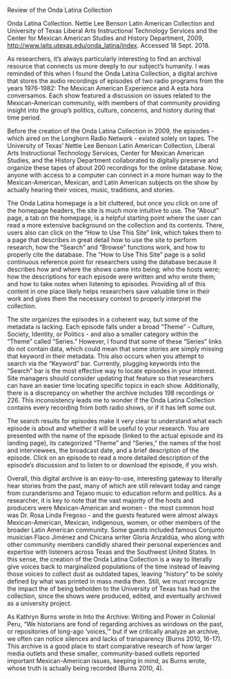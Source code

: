 Review of the Onda Latina Collection

Onda Latina Collection. Nettie Lee Benson Latin American Collection and University of Texas Liberal Arts Instructional Technology Services and the Center for Mexican American Studies and History Department, 2009, http://www.laits.utexas.edu/onda_latina/index. Accessed 18 Sept. 2018. 

As researchers, it’s always particularly interesting to find an archival resource that connects us more deeply to our subject’s humanity. I was reminded of this when I found the Onda Latina Collection, a digital archive that stores the audio recordings of episodes of two radio programs from the years 1976-1982: The Mexican American Experience and A esta hora conversamos. Each show featured a discussion on issues related to the Mexican-American community, with members of that community providing insight into the group’s politics, culture, concerns, and history during that time period.

Before the creation of the Onda Latina Collection in 2009, the episodes - which aired on the Longhorn Radio Network - existed solely on tapes. The University of Texas’ Nettie Lee Benson Latin American Collection, Liberal Arts Instructional Technology Services, Center for Mexican American Studies, and the History Department collaborated to digitally preserve and organize these tapes of about 200 recordings for the online database. Now, anyone with access to a computer can connect in a more human way to the Mexican-American, Mexican, and Latin American subjects on the show by actually hearing their voices, music, traditions, and stories.

The Onda Latina homepage is a bit cluttered, but once you click on one of the homepage headers, the site is much more intuitive to use. The “About” page, a tab on the homepage, is a helpful starting point where the user can read a more extensive background on the collection and its contents. There, users also can click on the “How to Use This Site” link, which takes them to a page that describes in great detail how to use the site to perform research, how the “Search” and “Browse” functions work, and how to properly cite the database. The “How to Use This Site” page is a solid continuous reference point for researchers using the database because it describes how and where the shows came into being; who the hosts were; how the descriptions for each episode were written and who wrote them; and how to take notes when listening to episodes. Providing all of this content in one place likely helps researchers save valuable time in their work and gives them the necessary context to properly interpret the collection.

The site organizes the episodes in a coherent way, but some of the metadata is lacking. Each episode falls under a broad “Theme” - Culture, Society, Identity, or Politics - and also a smaller category within the “Theme” called “Series.” However, I found that some of these “Series” links do not contain data, which could mean that some stories are simply missing that keyword in their metadata. This also occurs when you attempt to search via the “Keyword” bar. Currently, plugging keywords into the “Search” bar is the most effective way to locate episodes in your interest. Site managers should consider updating that feature so that researchers can have an easier time locating specific topics in each show. Additionally, there is a discrepancy on whether the archive includes 198 recordings or 226. This inconsistency leads me to wonder if the Onda Latina Collection contains every recording from both radio shows, or if it has left some out.

The search results for episodes make it very clear to understand what each episode is about and whether it will be useful to your research. You are presented with the name of the episode (linked to the actual episode and its landing page), its categorized “Theme” and “Series,” the names of the host and interviewees, the broadcast date, and a brief description of the episode. Click on an episode to read a more detailed description of the episode’s discussion and to listen to or download the episode, if you wish.

Overall, this digital archive is an easy-to-use, interesting gateway to literally hear stories from the past, many of which are still relevant today and range from curanderismo and Tejano music to education reform and politics. As a researcher, it is key to note that the vast majority of the hosts and producers were Mexican-American and women - the most common host was Dr. Rosa Linda Fregoso - and the guests featured were almost always Mexican-American, Mexican, indigenous, women, or other members of the broader Latin American community. Some guests included famous Conjunto musician Flaco Jiménez and Chicana writer Gloria Anzaldúa, who along with other community members candidly shared their personal experiences and expertise with listeners across Texas and the Southwest United States. In this sense, the creation of the Onda Latina Collection is a way to literally give voices back to marginalized populations of the time instead of leaving those voices to collect dust as outdated tapes, leaving “history” to be solely defined by what was printed in mass media then. Still, we must recognize the impact the of being beholden to the University of Texas has had on the collection, since the shows were produced, edited, and eventually archived as a university project.

As Kathryn Burns wrote in Into the Archive: Writing and Power in Colonial Peru, “We historians are fond of regarding archives as windows on the past, or repositories of long-ago ‘voices,’” but if we critically analyze an archive, we often can notice silences and lacks of transparency (Burns 2010, 16-17). This archive is a good place to start comparative research of how larger media outlets and these smaller, community-based outlets reported important Mexican-American issues, keeping in mind, as Burns wrote, whose truth is actually being recorded (Burns 2010, 4).
